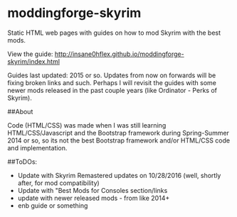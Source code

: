moddingforge-skyrim
===================

Static HTML web pages with guides on how to mod Skyrim with the best mods.

View the guide: http://insane0hflex.github.io/moddingforge-skyrim/index.html

Guides last updated: 2015 or so. Updates from now on forwards will be fixing broken links and such. Perhaps I will revisit the guides with some newer mods released in the past couple years (like Ordinator - Perks of Skyrim).

##About

Code (HTML/CSS) was made when I was still learning HTML/CSS/Javascript and the Bootstrap framework during Spring-Summer 2014 or so, so its not the best Bootstrap framework and/or HTML/CSS code and implementation.


##ToDOs:
- Update with Skyrim Remastered updates on 10/28/2016 (well, shortly after, for mod compatibility)
- Update with "Best Mods for Consoles section/links
- update with newer released mods - from like 2014+
- enb guide or something


